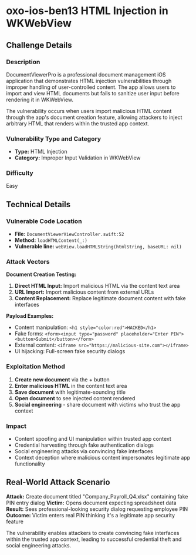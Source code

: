 # oxo-ios-ben13 HTML Injection in WKWebView

## Challenge Details

### Description

DocumentViewerPro is a professional document management iOS application that demonstrates HTML injection vulnerabilities through improper handling of user-controlled content. The app allows users to import and view HTML documents but fails to sanitize user input before rendering it in WKWebView.

The vulnerability occurs when users import malicious HTML content through the app's document creation feature, allowing attackers to inject arbitrary HTML that renders within the trusted app context.

### Vulnerability Type and Category
- **Type:** HTML Injection
- **Category:** Improper Input Validation in WKWebView

### Difficulty
Easy

## Technical Details

### Vulnerable Code Location
- **File:** `DocumentViewerViewController.swift:52`
- **Method:** `loadHTMLContent(_:)`
- **Vulnerable line:** `webView.loadHTMLString(htmlString, baseURL: nil)`

### Attack Vectors

**Document Creation Testing:**
1. **Direct HTML Input:** Import malicious HTML via the content text area
2. **URL Import:** Import malicious content from external URLs
3. **Content Replacement:** Replace legitimate document content with fake interfaces

**Payload Examples:**
- Content manipulation: `<h1 style="color:red">HACKED</h1>`
- Fake forms: `<form><input type="password" placeholder="Enter PIN"><button>Submit</button></form>`
- External content: `<iframe src="https://malicious-site.com"></iframe>`
- UI hijacking: Full-screen fake security dialogs

### Exploitation Method

1. **Create new document** via the + button
2. **Enter malicious HTML** in the content text area
3. **Save document** with legitimate-sounding title
4. **Open document** to see injected content rendered
5. **Social engineering** - share document with victims who trust the app context

### Impact
- Content spoofing and UI manipulation within trusted app context
- Credential harvesting through fake authentication dialogs  
- Social engineering attacks via convincing fake interfaces
- Context deception where malicious content impersonates legitimate app functionality

## Real-World Attack Scenario

**Attack:** Create document titled "Company_Payroll_Q4.xlsx" containing fake PIN entry dialog
**Victim:** Opens document expecting spreadsheet data
**Result:** Sees professional-looking security dialog requesting employee PIN
**Outcome:** Victim enters real PIN thinking it's a legitimate app security feature

The vulnerability enables attackers to create convincing fake interfaces within the trusted app context, leading to successful credential theft and social engineering attacks.